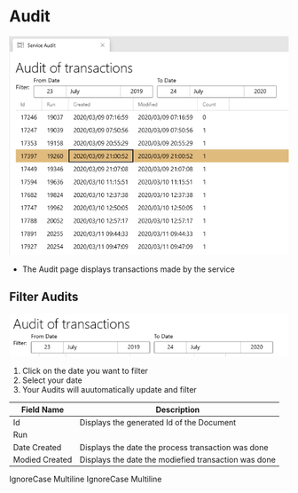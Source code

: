 # Audit

![Audit](../../assets/service-audit.png)

* The Audit page displays transactions made by the service

## Filter Audits

![Audit](../../assets/services-audit-filter.png)

1. Click on the date you want to filter
2. Select your date
3. Your Audits will auutomatically update and filter

| Field Name     | Description                                          |
| -------------- | ---------------------------------------------------- |
| Id             | Displays the generated Id of the Document            |
| Run            |                                                      |
| Date Created   | Displays the date the process transaction was done   |
| Modied Created | Displays the date the modiefied transaction was done |

 IgnoreCase Multiline IgnoreCase Multiline
